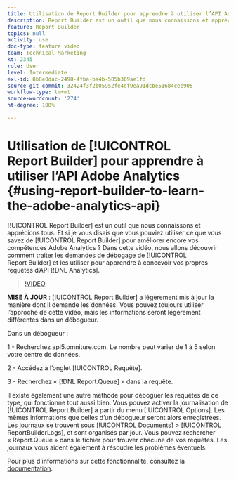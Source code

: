 ```yaml
---
title: Utilisation de Report Builder pour apprendre à utiliser l’API Adobe Analytics
description: Report Builder est un outil que nous connaissons et apprécions tous. Et si je vous disais que vous pouviez utiliser ce que vous savez de Report Builder pour améliorer encore vos compétences Adobe Analytics ? Dans cette vidéo, nous allons découvrir comment traiter les demandes de débogage de Report Builder et les utiliser pour apprendre à concevoir vos propres requêtes d’API Analytics.
feature: Report Builder
topics: null
activity: use
doc-type: feature video
team: Technical Marketing
kt: 2345
role: User
level: Intermediate
exl-id: 8b8e0dac-2498-4fba-ba4b-585b309ae1fd
source-git-commit: 32424f3f2b05952fe4df9ea91dcbe51684cee905
workflow-type: tm+mt
source-wordcount: '274'
ht-degree: 100%

---
```


# Utilisation de [!UICONTROL Report Builder] pour apprendre à utiliser l’API Adobe Analytics {#using-report-builder-to-learn-the-adobe-analytics-api}

[!UICONTROL Report Builder] est un outil que nous connaissons et apprécions tous. Et si je vous disais que vous pouviez utiliser ce que vous savez de [!UICONTROL Report Builder] pour améliorer encore vos compétences Adobe Analytics ? Dans cette vidéo, nous allons découvrir comment traiter les demandes de débogage de [!UICONTROL Report Builder] et les utiliser pour apprendre à concevoir vos propres requêtes d’API [!DNL Analytics].

>[!VIDEO](https://video.tv.adobe.com/v/25442/?quality=12)

**MISE À JOUR** : [!UICONTROL Report Builder] a légèrement mis à jour la manière dont il demande les données. Vous pouvez toujours utiliser l’approche de cette vidéo, mais les informations seront légèrement différentes dans un débogueur.

Dans un débogueur :

1 - Recherchez api5.omniture.com. Le nombre peut varier de 1 à 5 selon votre centre de données.

2 - Accédez à l’onglet [!UICONTROL Requête].

3 - Recherchez « [!DNL Report.Queue] » dans la requête.

Il existe également une autre méthode pour déboguer les requêtes de ce type, qui fonctionne tout aussi bien. Vous pouvez activer la journalisation de [!UICONTROL Report Builder] à partir du menu [!UICONTROL Options]. Les mêmes informations que celles d’un débogueur seront alors enregistrées. Les journaux se trouvent sous [!UICONTROL Documents] > [!UICONTROL ReportBuilderLogs], et sont organisés par jour. Vous pouvez rechercher « Report.Queue » dans le fichier pour trouver chacune de vos requêtes. Les journaux vous aident également à résoudre les problèmes éventuels.

Pour plus dʼinformations sur cette fonctionnalité, consultez la [documentation](https://www.adobe.io/).
